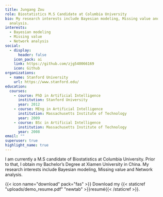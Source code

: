 ```yaml
---
title: Jungang Zou
role: Biostatistics M.S Candidate at Columbia University
bio: My research interests include Bayesian modeling, Missing value and Network
  analysis.
interests:
  - Bayesian modeling
  - Missing value
  - Network analysis
social:
  - display:
      header: false
    icon_pack: ai
    link: https://github.com/zjg540066169
    icon: Github
organizations:
  - name: Stanford University
    url: https://www.stanford.edu/
education:
  courses:
    - course: PhD in Artificial Intelligence
      institution: Stanford University
      year: 2012
    - course: MEng in Artificial Intelligence
      institution: Massachusetts Institute of Technology
      year: 2009
    - course: BSc in Artificial Intelligence
      institution: Massachusetts Institute of Technology
      year: 2008
email: ""
superuser: true
highlight_name: true
---
```

I am currently a M.S candidate of Biostatistics at Columbia University. Prior to that, I obtain my Bachelor’s Degree at Xiamen University in China. My research interests include Bayesian modeling, Missing value and Network analysis. 



{{< icon name="download" pack="fas" >}} Download my {{< staticref "uploads/demo_resume.pdf" "newtab" >}}resumé{{< /staticref >}}.